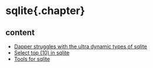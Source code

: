 
# sqlite{.chapter}

## content

- [Dapper struggles with the ultra dynamic types of sqlite](dapper_struggles_with_dynamic_types_of_sqlite.md)
- [Select top (10) in sqlite](select_top_10.md)
- [Tools for sqlite](tools_for_sqlite.md)
